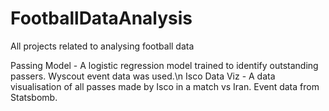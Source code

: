 # FootballDataAnalysis
All projects related to analysing football data

Passing Model - A logistic regression model trained to identify outstanding passers. Wyscout event data was used.\n
Isco Data Viz - A data visualisation of all passes made by Isco in a match vs Iran. Event data from Statsbomb.
